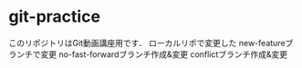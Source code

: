 # git-practice
このリポジトリはGit動画講座用です．
ローカルリポで変更した
new-featureブランチで変更
no-fast-forwardブランチ作成&変更
conflictブランチ作成&変更
